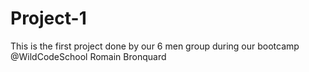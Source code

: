 # Project-1
This is the first project done by our 6 men group during our bootcamp @WildCodeSchool 
Romain Bronquard
